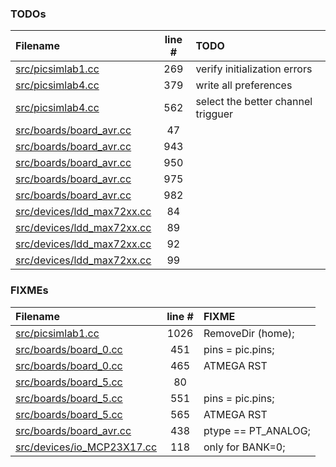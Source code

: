 ### TODOs
| Filename | line # | TODO
|:------|:------:|:------
| [src/picsimlab1.cc](src/picsimlab1.cc#L269) | 269 | verify initialization errors
| [src/picsimlab4.cc](src/picsimlab4.cc#L379) | 379 | write all preferences
| [src/picsimlab4.cc](src/picsimlab4.cc#L562) | 562 | select the better channel trigguer
| [src/boards/board_avr.cc](src/boards/board_avr.cc#L47) | 47 | 
| [src/boards/board_avr.cc](src/boards/board_avr.cc#L943) | 943 | 
| [src/boards/board_avr.cc](src/boards/board_avr.cc#L950) | 950 | 
| [src/boards/board_avr.cc](src/boards/board_avr.cc#L975) | 975 | 
| [src/boards/board_avr.cc](src/boards/board_avr.cc#L982) | 982 | 
| [src/devices/ldd_max72xx.cc](src/devices/ldd_max72xx.cc#L84) | 84 | 
| [src/devices/ldd_max72xx.cc](src/devices/ldd_max72xx.cc#L89) | 89 | 
| [src/devices/ldd_max72xx.cc](src/devices/ldd_max72xx.cc#L92) | 92 | 
| [src/devices/ldd_max72xx.cc](src/devices/ldd_max72xx.cc#L99) | 99 | 

### FIXMEs
| Filename | line # | FIXME
|:------|:------:|:------
| [src/picsimlab1.cc](src/picsimlab1.cc#L1026) | 1026 | RemoveDir (home);
| [src/boards/board_0.cc](src/boards/board_0.cc#L451) | 451 | pins = pic.pins;
| [src/boards/board_0.cc](src/boards/board_0.cc#L465) | 465 | ATMEGA RST
| [src/boards/board_5.cc](src/boards/board_5.cc#L80) | 80 | 
| [src/boards/board_5.cc](src/boards/board_5.cc#L551) | 551 | pins = pic.pins;
| [src/boards/board_5.cc](src/boards/board_5.cc#L565) | 565 | ATMEGA RST
| [src/boards/board_avr.cc](src/boards/board_avr.cc#L438) | 438 | ptype == PT_ANALOG;
| [src/devices/io_MCP23X17.cc](src/devices/io_MCP23X17.cc#L118) | 118 | only for BANK=0;
